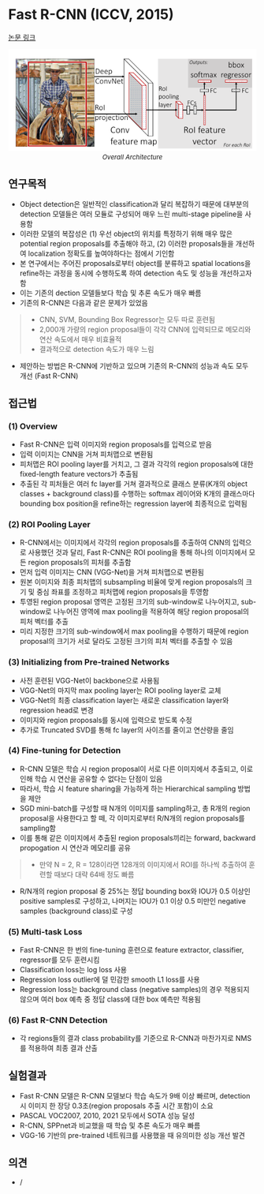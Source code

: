 # Fast R-CNN (ICCV, 2015)

[논문 링크](https://openaccess.thecvf.com/content_iccv_2015/html/Girshick_Fast_R-CNN_ICCV_2015_paper.html)

<p align="center">
    <img width="600" alt='fig1' src="./img/02_02_01.png?raw=true"></br>
    <em><font size=2>Overall Architecture</font></em>
</p>

## 연구목적
- Object detection은 일반적인 classification과 달리 복잡하기 때문에 대부분의 detection 모델들은 여러 모듈로 구성되어 매우 느린 multi-stage pipeline을 사용함
- 이러한 모델의 복잡성은 (1) 우선 object의 위치를 특정하기 위해 매우 많은 potential region proposals를 추출해야 하고, (2) 이러한 proposals들을 개선하여 localization 정확도를 높여야하다는 점에서 기인함
- 본 연구에서는 주어진 proposals로부터 object를 분류하고 spatial locations을 refine하는 과정을 동시에 수행하도록 하여 detection 속도 및 성능을 개선하고자 함
- 이는 기존의 dection 모델들보다 학습 및 추론 속도가 매우 빠름
- 기존의 R-CNN은 다음과 같은 문제가 있었음
> - CNN, SVM, Bounding Box Regressor는 모두 따로 훈련됨
> - 2,000개 가량의 region proposal들이 각각 CNN에 입력되므로 메모리와 연산 속도에서 매우 비효율적
> - 결과적으로 detection 속도가 매우 느림
- 제안하는 방법은 R-CNN에 기반하고 있으며 기존의 R-CNN의 성능과 속도 모두 개선 (Fast R-CNN)

## 접근법
### (1) Overview
- Fast R-CNN은 입력 이미지와 region proposals를 입력으로 받음
- 입력 이미지는 CNN을 거쳐 피처맵으로 변환됨
- 피처맵은 ROI pooling layer를 거치고, 그 결과 각각의 region proposals에 대한 fixed-length feature vectors가 추출됨
- 추출된 각 피처들은 여러 fc layer를 거쳐 결과적으로 클래스 분류(K개의 object classes + background class)를 수행하는 softmax 레이어와 K개의 클래스마다 bounding box position을 refine하는 regression layer에 최종적으로 입력됨

### (2) ROI Pooling Layer
- R-CNN에서는 이미지에서 각각의 region proposals를 추출하여 CNN의 입력으로 사용했던 것과 달리, Fast R-CNN은 ROI pooling을 통해 하나의 이미지에서 모든 region proposals의 피처를 추출함
- 먼저 입력 이미지는 CNN (VGG-Net)을 거쳐 피처맵으로 변환됨
- 원본 이미지와 최종 피처맵의 subsampling 비율에 맞게 region proposals의 크기 및 중심 좌표를 조정하고 피처맵에 region proposals을 투영함
- 투영된 region proposal 영역은 고정된 크기의 sub-window로 나누어지고, sub-window로 나누어진 영역에 max pooling을 적용하여 해당 region proposal의 피처 벡터를 추출
- 미리 지정한 크기의 sub-window에서 max pooling을 수행하기 때문에 region proposal의 크기가 서로 달라도 고정된 크기의 피처 벡터를 추출할 수 있음

### (3) Initializing from Pre-trained Networks
- 사전 훈련된 VGG-Net이 backbone으로 사용됨
- VGG-Net의 마지막 max pooling layer는 ROI pooling layer로 교체
- VGG-Net의 최종 classification layer는 새로운 classification layer와 regression head로 변경
- 이미지와 region proposals를 동시에 입력으로 받도록 수정
- 추가로 Truncated SVD를 통해 fc layer의 사이즈를 줄이고 연산량을 줄임
### (4) Fine-tuning for Detection
- R-CNN 모델은 학습 시 region proposal이 서로 다른 이미지에서 추출되고, 이로 인해 학습 시 연산을 공유할 수 없다는 단점이 있음
- 따라서, 학습 시 feature sharing을 가능하게 하는 Hierarchical sampling 방법을 제안
- SGD mini-batch를 구성할 때 N개의 이미지를 sampling하고, 총 R개의 region proposal을 사용한다고 할 떼, 각 이미지로부터 R/N개의 region proposals를 sampling함
- 이를 통해 같은 이미지에서 추출된 region proposals끼리는 forward, backward propogation 시 연산과 메모리를 공유
> - 만약 N = 2, R = 128이라면 128개의 이미지에서 ROI를 하나씩 추출하여 훈련할 때보다 대략 64배 정도 빠름
- R/N개의 region proposal 중 25%는 정답 bounding box와 IOU가 0.5 이상인 positive samples로 구성하고, 나머지는 IOU가 0.1 이상 0.5 미만인 negative samples (background class)로 구성

### (5) Multi-task Loss
- Fast R-CNN은 한 번의 fine-tuning 훈련으로 feature extractor, classifier, regressor를 모두 훈련시킴
- Classification loss는 log loss 사용
- Regression loss outlier에 덜 민감한 smooth L1 loss를 사용
- Regression loss는 background class (negative samples)의 경우 적용되지 않으며 여러 box 예측 중 정답 class에 대한 box 예측만 적용됨

### (6) Fast R-CNN Detection
- 각 regions들의 결과 class probability를 기준으로 R-CNN과 마찬가지로 NMS를 적용하여 최종 결과 산출

## 실험결과
- Fast R-CNN 모델은 R-CNN 모델보다 학습 속도가 9배 이상 빠르며, detection 시 이미지 한 장당 0.3초(region proposals 추출 시간 포함)이 소요
- PASCAL VOC2007, 2010, 2021 모두에서 SOTA 성능 달성
- R-CNN, SPPnet과 비교했을 때 학습 및 추론 속도가 매우 빠름
- VGG-16 기반의 pre-trained 네트워크를 사용했을 때 유의미한 성능 개선 발견

## 의견
- /